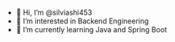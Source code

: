 - 👋 Hi, I’m @silviashi453
- 👀 I’m interested in Backend Engineering
- 🌱 I’m currently learning Java and Spring Boot

<!---
silviashi453/silviashi453 is a ✨ special ✨ repository because its `README.md` (this file) appears on your GitHub profile.
You can click the Preview link to take a look at your changes.
--->
